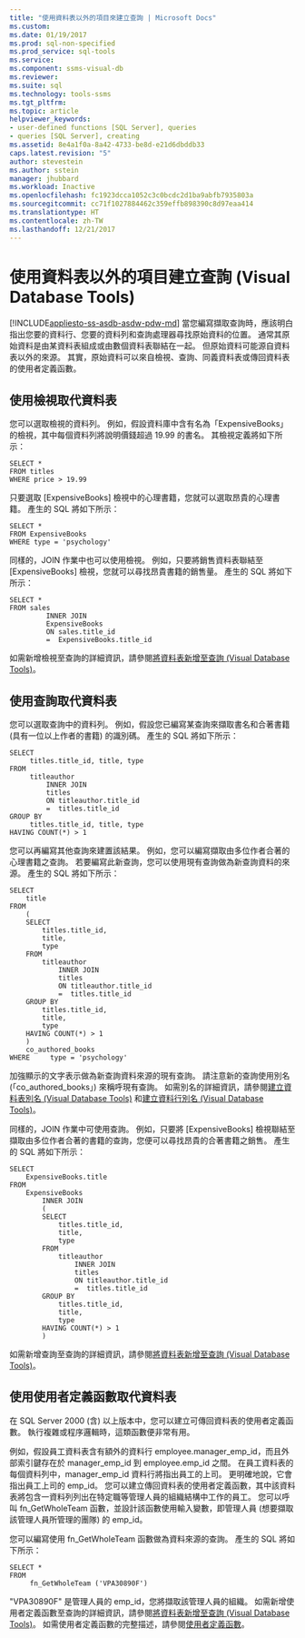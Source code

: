```yaml
---
title: "使用資料表以外的項目來建立查詢 | Microsoft Docs"
ms.custom: 
ms.date: 01/19/2017
ms.prod: sql-non-specified
ms.prod_service: sql-tools
ms.service: 
ms.component: ssms-visual-db
ms.reviewer: 
ms.suite: sql
ms.technology: tools-ssms
ms.tgt_pltfrm: 
ms.topic: article
helpviewer_keywords:
- user-defined functions [SQL Server], queries
- queries [SQL Server], creating
ms.assetid: 8e4a1f0a-8a42-4733-be8d-e21d6dbddb33
caps.latest.revision: "5"
author: stevestein
ms.author: sstein
manager: jhubbard
ms.workload: Inactive
ms.openlocfilehash: fc1923dcca1052c3c0bcdc2d1ba9abfb7935803a
ms.sourcegitcommit: cc71f1027884462c359effb898390c8d97eaa414
ms.translationtype: HT
ms.contentlocale: zh-TW
ms.lasthandoff: 12/21/2017
---
```

# <a name="create-queries-using-something-besides-a-table-visual-database-tools"></a>使用資料表以外的項目建立查詢 (Visual Database Tools)
[!INCLUDE[appliesto-ss-asdb-asdw-pdw-md](../../includes/appliesto-ss-asdb-asdw-pdw-md.md)] 當您編寫擷取查詢時，應該明白指出您要的資料行、您要的資料列和查詢處理器尋找原始資料的位置。 通常其原始資料是由某資料表組成或由數個資料表聯結在一起。 但原始資料可能源自資料表以外的來源。 其實，原始資料可以來自檢視、查詢、同義資料表或傳回資料表的使用者定義函數。  
  
## <a name="using-a-view-in-place-of-a-table"></a>使用檢視取代資料表  
您可以選取檢視的資料列。 例如，假設資料庫中含有名為「ExpensiveBooks」的檢視，其中每個資料列將說明價錢超過 19.99 的書名。 其檢視定義將如下所示：  
  
```  
SELECT *  
FROM titles  
WHERE price > 19.99  
```  
  
只要選取 [ExpensiveBooks] 檢視中的心理書籍，您就可以選取昂貴的心理書籍。 產生的 SQL 將如下所示：  
  
```  
SELECT *  
FROM ExpensiveBooks  
WHERE type = 'psychology'  
```  
  
同樣的，JOIN 作業中也可以使用檢視。 例如，只要將銷售資料表聯結至 [ExpensiveBooks] 檢視，您就可以尋找昂貴書籍的銷售量。 產生的 SQL 將如下所示：  
  
```  
SELECT *  
FROM sales   
         INNER JOIN   
         ExpensiveBooks   
         ON sales.title_id   
         =  ExpensiveBooks.title_id  
```  
  
如需新增檢視至查詢的詳細資訊，請參閱[將資料表新增至查詢 &#40;Visual Database Tools&#41;](../../ssms/visual-db-tools/add-tables-to-queries-visual-database-tools.md)。  
  
## <a name="using-a-query-in-place-of-a-table"></a>使用查詢取代資料表  
您可以選取查詢中的資料列。 例如，假設您已編寫某查詢來擷取書名和合著書籍 (具有一位以上作者的書籍) 的識別碼。 產生的 SQL 將如下所示：  
  
```  
SELECT   
     titles.title_id, title, type  
FROM   
     titleauthor   
         INNER JOIN  
         titles   
         ON titleauthor.title_id   
         =  titles.title_id   
GROUP BY   
     titles.title_id, title, type  
HAVING COUNT(*) > 1  
```  
  
您可以再編寫其他查詢來建置該結果。 例如，您可以編寫擷取由多位作者合著的心理書籍之查詢。 若要編寫此新查詢，您可以使用現有查詢做為新查詢資料的來源。 產生的 SQL 將如下所示：  
  
```  
SELECT   
    title  
FROM   
    (  
    SELECT   
        titles.title_id,   
        title,   
        type  
    FROM   
        titleauthor   
            INNER JOIN  
            titles   
            ON titleauthor.title_id   
            =  titles.title_id   
    GROUP BY   
        titles.title_id,   
        title,   
        type  
    HAVING COUNT(*) > 1  
    )   
    co_authored_books  
WHERE     type = 'psychology'  
```  
  
加強顯示的文字表示做為新查詢資料來源的現有查詢。 請注意新的查詢使用別名 (「co_authored_books」) 來稱呼現有查詢。 如需別名的詳細資訊，請參閱[建立資料表別名 &#40;Visual Database Tools&#41;](../../ssms/visual-db-tools/create-table-aliases-visual-database-tools.md) 和[建立資料行別名 &#40;Visual Database Tools&#41;](../../ssms/visual-db-tools/create-column-aliases-visual-database-tools.md)。  
  
同樣的，JOIN 作業中可使用查詢。 例如，只要將 [ExpensiveBooks] 檢視聯結至擷取由多位作者合著的書籍的查詢，您便可以尋找昂貴的合著書籍之銷售。 產生的 SQL 將如下所示：  
  
```  
SELECT   
    ExpensiveBooks.title  
FROM   
    ExpensiveBooks   
        INNER JOIN  
        (  
        SELECT   
            titles.title_id,   
            title,   
            type  
        FROM   
            titleauthor   
                INNER JOIN  
                titles   
                ON titleauthor.title_id   
                =  titles.title_id   
        GROUP BY   
            titles.title_id,   
            title,   
            type  
        HAVING COUNT(*) > 1  
        )  
```  
  
如需新增查詢至查詢的詳細資訊，請參閱[將資料表新增至查詢 &#40;Visual Database Tools&#41;](../../ssms/visual-db-tools/add-tables-to-queries-visual-database-tools.md)。  
  
## <a name="using-a-user-defined-function-in-place-of-a-table"></a>使用使用者定義函數取代資料表  
在 SQL Server 2000 (含) 以上版本中，您可以建立可傳回資料表的使用者定義函數。 執行複雜或程序邏輯時，這類函數便非常有用。  
  
例如，假設員工資料表含有額外的資料行 employee.manager_emp_id，而且外部索引鍵存在於 manager_emp_id 到 employee.emp_id 之間。 在員工資料表的每個資料列中，manager_emp_id 資料行將指出員工的上司。 更明確地說，它會指出員工上司的 emp_id。 您可以建立傳回資料表的使用者定義函數，其中該資料表將包含一資料列列出在特定職等管理人員的組織結構中工作的員工。 您可以呼叫 fn_GetWholeTeam 函數，並設計該函數使用輸入變數，即管理人員 (想要擷取該管理人員所管理的團隊) 的 emp_id。  
  
您可以編寫使用 fn_GetWholeTeam 函數做為資料來源的查詢。 產生的 SQL 將如下所示：  
  
```  
SELECT *   
FROM   
     fn_GetWholeTeam ('VPA30890F')  
```  
  
"VPA30890F" 是管理人員的 emp_id，您將擷取該管理人員的組織。 如需新增使用者定義函數至查詢的詳細資訊，請參閱[將資料表新增至查詢 &#40;Visual Database Tools&#41;](../../ssms/visual-db-tools/add-tables-to-queries-visual-database-tools.md)。 如需使用者定義函數的完整描述，請參閱[使用者定義函數](http://msdn.microsoft.com/en-us/d7ddafab-f5a6-44b0-81d5-ba96425aada4)。  
  
